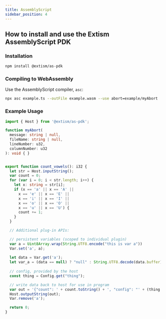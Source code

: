 ```yaml
---
title: AssemblyScript
sidebar_position: 4
---
```


## How to install and use the Extism AssemblyScript PDK

### Installation

```sh
npm install @extism/as-pdk
```

### Compiling to WebAssembly

Use the AssemblyScript compiler, `asc`:

```sh
npx asc example.ts --outFile example.wasm --use abort=example/myAbort
```

### Example Usage

```typescript title=example.ts
import { Host } from '@extism/as-pdk';

function myAbort(
  message: string | null,
  fileName: string | null,
  lineNumber: u32,
  columnNumber: u32
): void { }


export function count_vowels(): i32 {
  let str = Host.inputString();
  var count = 0;
  for (var i = 0; i < str.length; i++) {
    let x: string = str[i];
    if (x == 'a' || x == 'A' ||
      x == 'e' || x == 'E' ||
      x == 'i' || x == 'I' ||
      x == 'o' || x == 'O' ||
      x == 'u' || x == 'U') {
      count += 1;
    }
  }

  // Additional plug-in APIs:

  // persistent variables (scoped to individual plugin)
  var a = Uint8Array.wrap(String.UTF8.encode("this is var a"))
  Var.set('a', a);
  
  let data = Var.get('a');
  let var_a = (data == null) ? "null" : String.UTF8.decode(data.buffer);
  
  // config, provided by the host
  const thing = Config.get("thing");

  // write data back to host for use in program
  var out = '{"count": ' + count.toString() + ', "config": "' + (thing == null ? "null" : thing) + '", "a": "' + var_a + '"}';
  Host.outputString(out);
  Var.remove('a');

  return 0;
}
```

